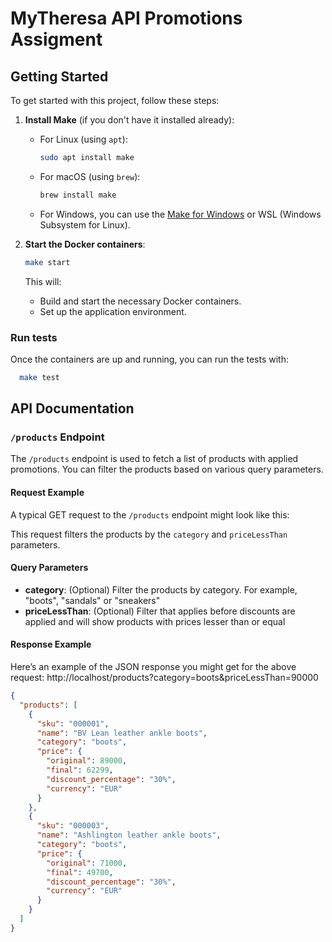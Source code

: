 # MyTheresa API Promotions Assigment

## Getting Started

To get started with this project, follow these steps:

1. **Install Make** (if you don't have it installed already):
    - For Linux (using `apt`):
      ```bash
      sudo apt install make
      ```
    - For macOS (using `brew`):
      ```bash
      brew install make
      ```
    - For Windows, you can use the [Make for Windows](https://sourceforge.net/projects/gnuwin32/) or WSL (Windows Subsystem for Linux).

2. **Start the Docker containers**:
    ```bash
    make start
    ```

   This will:
    - Build and start the necessary Docker containers.
    - Set up the application environment.

### Run tests

Once the containers are up and running, you can run the tests with:

```bash
  make test
```

## API Documentation

### `/products` Endpoint

The `/products` endpoint is used to fetch a list of products with applied promotions. You can filter the products based on various query parameters.

#### Request Example

A typical GET request to the `/products` endpoint might look like this:

This request filters the products by the `category` and `priceLessThan` parameters.

#### Query Parameters

- **category**: (Optional) Filter the products by category. For example, "boots", "sandals" or "sneakers"
- **priceLessThan**: (Optional) Filter that applies before discounts are applied and will show products with prices lesser than or equal

#### Response Example

Here’s an example of the JSON response you might get for the above request:
    http://localhost/products?category=boots&priceLessThan=90000

```json
{
  "products": [
    {
      "sku": "000001",
      "name": "BV Lean leather ankle boots",
      "category": "boots",
      "price": {
        "original": 89000,
        "final": 62299,
        "discount_percentage": "30%",
        "currency": "EUR"
      }
    },
    {
      "sku": "000003",
      "name": "Ashlington leather ankle boots",
      "category": "boots",
      "price": {
        "original": 71000,
        "final": 49700,
        "discount_percentage": "30%",
        "currency": "EUR"
      }
    }
  ]
}

